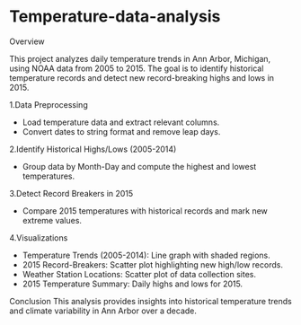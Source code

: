 # Temperature-data-analysis

Overview

This project analyzes daily temperature trends in Ann Arbor, Michigan, using NOAA data from 2005 to 2015. The goal is to identify historical temperature records and detect new record-breaking highs and lows in 2015.

1.Data Preprocessing
* Load temperature data and extract relevant columns.
* Convert dates to string format and remove leap days.

2.Identify Historical Highs/Lows (2005-2014)
* Group data by Month-Day and compute the highest and lowest temperatures.

3.Detect Record Breakers in 2015
* Compare 2015 temperatures with historical records and mark new extreme values.

4.Visualizations
* Temperature Trends (2005-2014): Line graph with shaded regions.
* 2015 Record-Breakers: Scatter plot highlighting new high/low records.
* Weather Station Locations: Scatter plot of data collection sites.
* 2015 Temperature Summary: Daily highs and lows for 2015.


Conclusion
This analysis provides insights into historical temperature trends and climate variability in Ann Arbor over a decade.
